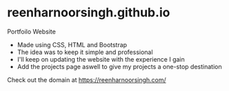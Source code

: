 # reenharnoorsingh.github.io
Portfoilo Website
  - Made using CSS, HTML and Bootstrap
  - The idea was to keep it simple and professional
  - I'll keep on updating the website with the experience I gain
  - Add the projects page aswell to give my projects a one-stop destination

Check out the domain at https://reenharnoorsingh.com/
